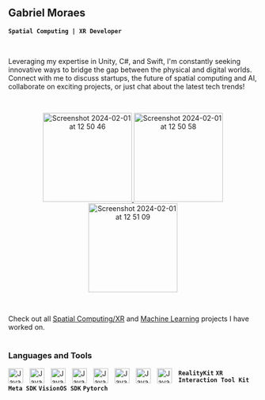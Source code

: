 ## Gabriel Moraes  
**` Spatial Computing | XR Developer `**

&nbsp;

Leveraging my expertise in Unity, C#, and Swift, I'm constantly seeking innovative ways to bridge the gap between the physical and digital worlds. Connect with me to discuss startups, the future of spatial computing and AI, collaborate on exciting projects, or just chat about the latest tech trends!

&nbsp;

<p align="center">
  <a href="https://gabrielmoraes.tech">
   <img width="180" alt="Screenshot 2024-02-01 at 12 50 46" src="https://github.com/GabrielM33/GabrielM33/assets/123421871/1e4df844-14e3-4e92-831a-7021a1b15f3d">
  </a>
  
   <a href="https://linkedin.com/in/g-moraes">
   <img width="180" alt="Screenshot 2024-02-01 at 12 50 58" src="https://github.com/GabrielM33/GabrielM33/assets/123421871/1f383e84-ce9b-45f8-90c1-d5a45afec8a9">
  </a>
  
   <a href="https://discord.com/users/gabrielm33">
   <img width="180" alt="Screenshot 2024-02-01 at 12 51 09" src="https://github.com/GabrielM33/GabrielM33/assets/123421871/9e894f95-2086-4c3b-8a86-7e2fe78bbb06">
  </a>
</p>

&nbsp;

Check out all  [Spatial Computing/XR](https://github.com/stars/GabrielM33/lists/xr-projects) and [Machine Learning](https://github.com/stars/GabrielM33/lists/ml-projects) projects I have worked on.

#

### Languages and Tools

  <img align="left" alt="Java" width="30px" style="padding-right:10px;" 
    src="https://cdn.jsdelivr.net/gh/devicons/devicon/icons/csharp/csharp-original.svg" />
  <img align="left" alt="Java" width="30px" style="padding-right:10px;"
      src="https://cdn.jsdelivr.net/gh/devicons/devicon/icons/swift/swift-original.svg" />
  <img align="left" alt="Java" width="30px" style="padding-right:10px;"
      src="https://cdn.jsdelivr.net/gh/devicons/devicon/icons/python/python-original.svg" />
  <img align="left" alt="Java" width="30px" style="padding-right:10px;"
      src="https://www.svgrepo.com/show/331760/sql-database-generic.svg" />
  <img align="left" alt="Java" width="30px" style="padding-right:10px;"  
       src=https://github.com/GabrielM33/GabrielM33/assets/123421871/21996532-4d33-424e-91f9-427095251d6e) />
  <img align="left" alt="Java" width="30px" style="padding-right:10px;"  
      src="https://cdn.jsdelivr.net/gh/devicons/devicon/icons/xcode/xcode-original.svg" />     
 
  
  <img align="left" alt="Java" width="30px" style="padding-right:10px;"  
     src="https://cdn.jsdelivr.net/gh/devicons/devicon/icons/docker/docker-plain.svg" /> 


     
  <img align="left" alt="Java" width="30px" style="padding-right:10px;"
    src="https://cdn.jsdelivr.net/gh/devicons/devicon/icons/git/git-original.svg" />




**`RealityKit`** **`XR Interaction Tool Kit`** **`Meta SDK`**  **`VisionOS SDK`** **`Pytorch`**
